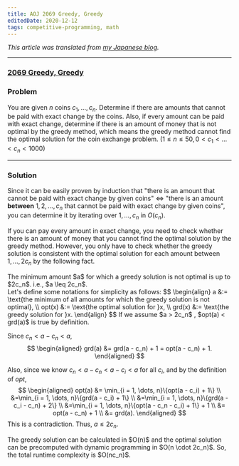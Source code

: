 ```yaml
---
title: AOJ 2069 Greedy, Greedy
editedDate: 2020-12-12
tags: competitive-programming, math
---
```


<i>This article was translated from [my Japanese blog](https://igarash1-sol.hatenablog.com/).</i>

---

### [2069 Greedy, Greedy](https://onlinejudge.u-aizu.ac.jp/problems/2069)


### Problem

You are given $n$ coins $c_1, \dots , c_n$. 
Determine if there are amounts that cannot be paid with exact change by the coins. 
Also, if every amount can be paid with exact change, 
determine if there is an amount of money that is not optimal by the greedy method, 
which means the greedy method cannot find the optimal solution for the coin exchange problem.
($1 ≤ n ≤ 50 , 0 < c_1 <   \dots < c_n < 1000$)


---

### Solution

Since it can be easily proven by induction that "there is an amount that cannot be paid with exact change by given coins" 
$\Leftrightarrow$
"there is an amount **between** $1 , 2,\dots ,c_n$  that cannot be paid with exact change by given coins", you can determine it by iterating over $1,\dots,c_n$ in $O(c_n)$.

If you can pay every amount in exact change, 
you need to check whether there is an amount of money that you cannot find the optimal solution by the greedy method. 
However, you only have to check whether the greedy solution is consistent with the optimal solution for each amount between $1, \dots ,2c_n$ by the following fact.

<div class="proposition">
The minimum amount $a$ for which a greedy solution is not optimal is up to $2c_n$. i.e., $a \leq 2c_n$.
</div>

<div class="proof">
Let's define some notations for simplicity as follows:
$$
    \begin{align}
    a &:= \text{the minimum of all amounts for which the greedy solution is not optimal}, \\
    opt(x) &:= \text{the optimal solution for }x, \\
    grd(x) &:= \text{the greedy solution for }x.  
    \end{align}
$$
If we assume $a > 2c_n$ , $opt(a) < grd(a)$ is true by definition.

Since $c_n < a - c_n < a$, 
$$
\begin{aligned}
    grd(a) &= grd(a - c_n) + 1 = opt(a - c_n) + 1.
\end{aligned}
$$

Also, since we know $c_n < a - c_n < a - c_i < a$ for all $c_i$, and by the definition of $opt$, 
$$
\begin{aligned} 
    opt(a)  &= \min_{i = 1, \dots, n}\{opt(a - c_i) + 1\} \\ 
            &=\min_{i = 1, \dots, n}\{grd(a - c_i) + 1\} \\
            &=\min_{i = 1, \dots, n}\{grd(a - c_i - c_n) + 2\} \\
            &=\min_{i = 1, \dots, n}\{opt(a - c_n - c_i) + 1\} + 1 \\
            &= opt(a - c_n) + 1 \\
            &= grd(a).
\end{aligned}
$$
This is a contradiction. Thus, $a \leq 2c_n$.
</div>
The greedy solution can be calculated in $O(n)$ and the optimal solution can be precomputed with dynamic programming in $O(n \cdot 2c_n)$.
So, the total runtime complexity is $O(nc_n)$.